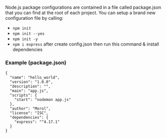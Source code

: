 Node.js package configurations are contained in a file called package.json that you can find at the root of each project. You can setup a brand new configuration file by calling:

- `npm init`
- `npm init --yes`
- `npm init -y`
- `npm i express` after create config.json then run this command & install dependencies

### Example (package.json)
```
{
  "name": "hello_world",
  "version": "1.0.0",
  "description": "",
  "main": "app.js",
  "scripts": {
    "start": "nodemon app.js"
  },
  "author": "Morol",
  "license": "ISC",
  "dependencies": {
    "express": "^4.17.1"
  }
}

```